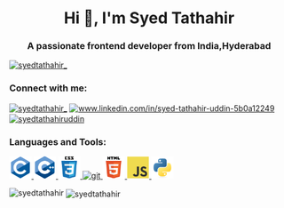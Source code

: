 <h1 align="center">Hi 👋, I'm Syed Tathahir</h1>
<h3 align="center">A passionate frontend developer from India,Hyderabad</h3>

<p align="left"> <a href="https://twitter.com/syedtathahir_" target="blank"><img src="https://img.shields.io/twitter/follow/syedtathahir_?logo=twitter&style=for-the-badge" alt="syedtathahir_" /></a> </p>

<h3 align="left">Connect with me:</h3>
<p align="left">
<a href="https://twitter.com/syedtathahir_" target="blank"><img align="center" src="https://raw.githubusercontent.com/rahuldkjain/github-profile-readme-generator/master/src/images/icons/Social/twitter.svg" alt="syedtathahir_" height="30" width="40" /></a>
<a href="https://linkedin.com/in/www.linkedin.com/in/syed-tathahir-uddin-5b0a12249" target="blank"><img align="center" src="https://raw.githubusercontent.com/rahuldkjain/github-profile-readme-generator/master/src/images/icons/Social/linked-in-alt.svg" alt="www.linkedin.com/in/syed-tathahir-uddin-5b0a12249" height="30" width="40" /></a>
<a href="https://www.leetcode.com/syedtathahiruddin" target="blank"><img align="center" src="https://raw.githubusercontent.com/rahuldkjain/github-profile-readme-generator/master/src/images/icons/Social/leet-code.svg" alt="syedtathahiruddin" height="30" width="40" /></a>
</p>

<h3 align="left">Languages and Tools:</h3>
<p align="left"> <a href="https://www.cprogramming.com/" target="_blank" rel="noreferrer"> <img src="https://raw.githubusercontent.com/devicons/devicon/master/icons/c/c-original.svg" alt="c" width="40" height="40"/> </a> <a href="https://www.w3schools.com/cpp/" target="_blank" rel="noreferrer"> <img src="https://raw.githubusercontent.com/devicons/devicon/master/icons/cplusplus/cplusplus-original.svg" alt="cplusplus" width="40" height="40"/> </a> <a href="https://www.w3schools.com/css/" target="_blank" rel="noreferrer"> <img src="https://raw.githubusercontent.com/devicons/devicon/master/icons/css3/css3-original-wordmark.svg" alt="css3" width="40" height="40"/> </a> <a href="https://git-scm.com/" target="_blank" rel="noreferrer"> <img src="https://www.vectorlogo.zone/logos/git-scm/git-scm-icon.svg" alt="git" width="40" height="40"/> </a> <a href="https://www.w3.org/html/" target="_blank" rel="noreferrer"> <img src="https://raw.githubusercontent.com/devicons/devicon/master/icons/html5/html5-original-wordmark.svg" alt="html5" width="40" height="40"/> </a> <a href="https://developer.mozilla.org/en-US/docs/Web/JavaScript" target="_blank" rel="noreferrer"> <img src="https://raw.githubusercontent.com/devicons/devicon/master/icons/javascript/javascript-original.svg" alt="javascript" width="40" height="40"/> </a> <a href="https://www.python.org" target="_blank" rel="noreferrer"> <img src="https://raw.githubusercontent.com/devicons/devicon/master/icons/python/python-original.svg" alt="python" width="40" height="40"/> </a> </p>

<p><img align="left" src="https://github-readme-stats.vercel.app/api/top-langs?username=syedtathahir&show_icons=true&locale=en&layout=compact" alt="syedtathahir" /></p>

<p>&nbsp;<img align="center" src="https://github-readme-stats.vercel.app/api?username=syedtathahir&show_icons=true&locale=en" alt="syedtathahir" /></p>
